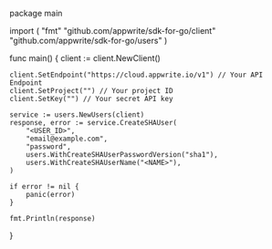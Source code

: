 package main

import (
    "fmt"
    "github.com/appwrite/sdk-for-go/client"
    "github.com/appwrite/sdk-for-go/users"
)

func main() {
    client := client.NewClient()

    client.SetEndpoint("https://cloud.appwrite.io/v1") // Your API Endpoint
    client.SetProject("") // Your project ID
    client.SetKey("") // Your secret API key

    service := users.NewUsers(client)
    response, error := service.CreateSHAUser(
        "<USER_ID>",
        "email@example.com",
        "password",
        users.WithCreateSHAUserPasswordVersion("sha1"),
        users.WithCreateSHAUserName("<NAME>"),
    )

    if error != nil {
        panic(error)
    }

    fmt.Println(response)
}
